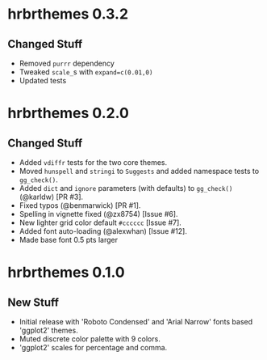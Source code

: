 # hrbrthemes 0.3.2

## Changed Stuff

* Removed `purrr` dependency
* Tweaked `scale_`s with `expand=c(0.01,0)`
* Updated tests

# hrbrthemes 0.2.0

## Changed Stuff

* Added `vdiffr` tests for the two core themes.
* Moved `hunspell` and `stringi` to `Suggests` and added namespace tests to `gg_check()`.
* Added `dict` and `ignore` parameters (with defaults) to `gg_check()` (@karldw) [PR #3].
* Fixed typos (@benmarwick) [PR #1].
* Spelling in vignette fixed (@zx8754) [Issue #6].
* New lighter grid color default `#cccccc` [Issue #7].
* Added font auto-loading (@alexwhan) [Issue #12].
* Made base font 0.5 pts larger


# hrbrthemes 0.1.0

## New Stuff

* Initial release with 'Roboto Condensed' and 'Arial Narrow' fonts based 'ggplot2' themes.
* Muted discrete color palette with 9 colors.
* 'ggplot2' scales for percentage and comma.
